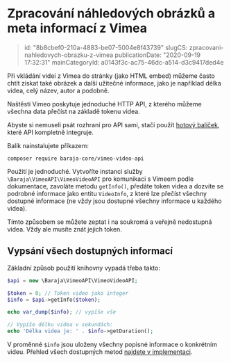 Zpracování náhledových obrázků a meta informací z Vimea
================================

> id: "8b8cbef0-210a-4883-be07-5004e8f43739"
> slugCS: zpracovani-nahledovych-obrazku-z-vimea
> publicationDate: "2020-09-19 17:32:31"
> mainCategoryId: a0143f3c-ac75-46dc-a514-d3c9417ded4e

Při vkládání videí z Vimea do stránky (jako HTML embed) můžeme často chtít získat také obrázek a další užitečné informace, jako je například délka videa, celý název, autor a podobně.

Naštěstí Vimeo poskytuje jednoduché HTTP API, z kterého můžeme všechna data přečíst na základě tokenu videa.

Abyste si nemuseli psát rozhraní pro API sami, stačí použít [hotový balíček](https://github.com/baraja-core/vimeo-video-api), které API kompletně integruje.

Balík nainstalujete příkazem:

```shell
composer require baraja-core/vimeo-video-api
```

Použití je jednoduché. Vytvoříte instanci služby `\Baraja\VimeoAPI\VimeoVideoAPI` pro komunikaci s Vimeem podle dokumentace, zavoláte metodu `getInfo()`, předáte token videa a dozvíte se podrobné informace jako entitu `VideoInfo`, z které lze přečíst všechny dostupné informace (ne vždy jsou dostupné všechny informace u každého videa).

Tímto způsobem se můžete zeptat i na soukromá a veřejně nedostupná videa. Vždy ale musíte znát jejich token.

Vypsání všech dostupných informací
---------

Základní způsob použití knihovny vypadá třeba takto:

```php
$api = new \Baraja\VimeoAPI\VimeoVideoAPI;

$token = 0; // Token video jako integer
$info = $api->getInfo($token);

echo var_dump($info); // vypíše vše

// Vypíše délku videa v sekundách:
echo 'Délka videa je: ' . $info->getDuration();
```

V proměnné `$info` jsou uloženy všechny popisné informace o konkrétním videu. Přehled všech dostupných metod [najdete v implementaci](https://github.com/baraja-core/vimeo-video-api/blob/master/src/VideoInfo.php).

